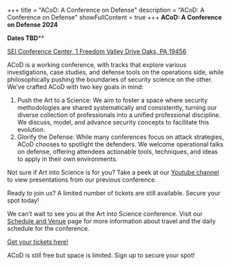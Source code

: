 +++
title = "ACoD: A Conference on Defense"
description = "ACoD: A Conference on Defense"
showFullContent = true
+++
**ACoD: A Conference on Defense 2024**

**Dates TBD****

[SEI Conference Center, 1 Freedom Valley Drive Oaks, PA 19456](https://maps.app.goo.gl/Fo3d9vQAqnswqMPL9)



ACoD is a working conference, with tracks that explore various investigations, case studies, and defense tools on the operations side, while philosophically pushing the boundaries of security science on the other. We’ve crafted ACoD with two key goals in mind:

1. Push the Art to a Science: We aim to foster a space where security methodologies are shared systematically and consistently, turning our diverse collection of professionals into a unified professional discipline. We discuss, model, and advance security concepts to facilitate this evolution.
2. Glorify the Defense: While many conferences focus on attack strategies, ACoD chooses to spotlight the defenders. We welcome operational talks on defense, offering attendees actionable tools, techniques, and ideas to apply in their own environments.

Not sure if Art into Science is for you? Take a peek at our [Youtube channel](https://www.youtube.com/@aconferencefordefense-acod8650) to view presentations from our previous conference.

Ready to join us? A limited number of tickets are still available. Secure your spot today!

We can’t wait to see you at the Art into Science conference. Visit our [Schedule and Venue](https://artintoscience.com/schedule/) page for more information about travel and the daily schedule for the conference.

[Get your tickets here!](https://www.eventbrite.com/e/art-into-science-a-conference-on-defense-tickets-656839754387)

ACoD is still free but space is limited. Sign up to secure your spot!